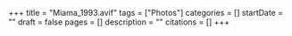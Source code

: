 +++
title = "Miama_1993.avif"
tags = ["Photos"]
categories = []
startDate = ""
draft = false
pages = []
description = ""
citations = []
+++
